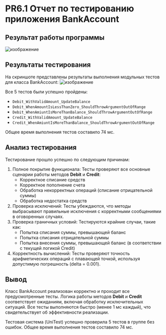 # PR6.1 Отчет по тестированию приложения BankAccount
## Результат работы программы
![изображение](https://github.com/user-attachments/assets/5f6ceb65-471e-41b3-b0e1-46a7848e4e42)

## Результаты тестирования
На скриншоте представлены результаты выполнения модульных тестов для класса BankAccount:
![изображение](https://github.com/user-attachments/assets/ab8a4e47-1ff3-43ab-ac81-6cfcbb1cb534)

Все 5 тестов были успешно пройдены:
- `Debit_WithValidAmount_UpdateBalance`
- `Debit_WhenAmountIsLessThanZero_ShouldThrowArgumentOutOfRange`
- `Debit_WhenAmiuntIsMoreThanBalance_ShouldThrowArgumentOutOfRange`
- `Credit_WithValidAmount_UpdateBalance`
- `Credit_WhenAmiuntIsMoreThanBalance_ShouldThrowArgumentOutOfRange`

Общее время выполнения тестов составило 74 мс.
## Анализ тестирования

Тестирование прошло успешно по следующим причинам:

1. Полное покрытие функционала: Тесты проверяют все основные сценарии работы методов **Debit** и **Credit**:
    - Корректное списание средств
    - Корректное пополнение счета
    - Обработка некорректных операций (списание отрицательной суммы)
    - Обработка недостатка средств
2. Проверка исключений: Тесты убеждаются, что методы выбрасывают правильные исключения с корректными сообщениями в оговоренных случаях.
3. Проверка граничных условий: Тестируются крайние случаи, такие как:
    - Попытка списания суммы, превышающей баланс
    - Попытка списания отрицательной суммы
    - Попытка внесения суммы, превышающей баланс (в соответствии с текущей логикой Credit)
4. Корректность вычислений: Тесты проверяют точность арифметических операций с плавающей точкой, используя допустимую погрешность (delta = 0.001).
## Вывод

Класс BankAccount реализован корректно и проходит все предусмотренные тесты. Логика работы методов **Debit** и **Credit** соответствует ожиданиям, включая обработку исключительных ситуаций. Все тесты выполняются быстро (менее 1 мс каждый), что свидетельствует об эффективности реализации.

Тестовая система (UniTest) успешно проверила 5 тестов в группе без ошибок. Общее время выполнения тестов составило 74 мс.
